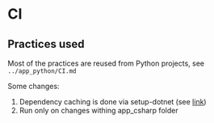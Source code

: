 # CI

## Practices used

Most of the practices are reused from Python projects, see `../app_python/CI.md`

Some changes:
1. Dependency caching is done via setup-dotnet (see
   [link](https://github.com/actions/setup-dotnet?tab=readme-ov-file#caching-nuget-packages))
2. Run only on changes withing app_csharp folder